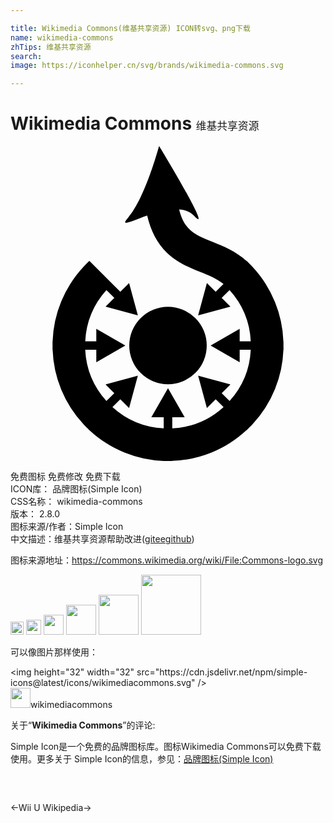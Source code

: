 ```yaml
---

title: Wikimedia Commons(维基共享资源) ICON转svg、png下载
name: wikimedia-commons
zhTips: 维基共享资源
search: 
image: https://iconhelper.cn/svg/brands/wikimedia-commons.svg

---
```


# Wikimedia Commons  <small style="font-size: 60%;font-weight: 100">维基共享资源</small>

<div id="svg" class="svg-wrap">
<svg role="img" viewBox="0 0 24 24" xmlns="http://www.w3.org/2000/svg"><title>Wikimedia Commons icon</title><path d="M9.048 15.203a2.952 2.952 0 1 1 5.904 0 2.952 2.952 0 0 1-5.904 0zm11.749.064v-.388h-.006a8.726 8.726 0 0 0-.639-2.985 8.745 8.745 0 0 0-1.706-2.677l.004-.004-.186-.185-.044-.045-.026-.026-.204-.204-.006.007c-.848-.756-1.775-1.129-2.603-1.461-1.294-.519-2.138-.857-2.534-2.467.443.033.839.174 1.13.481C15.571 6.996 11.321 0 11.321 0s-1.063 3.985-2.362 5.461c-.654.744.22.273 1.453-.161.279 1.19.77 2.119 1.49 2.821.791.771 1.729 1.148 2.556 1.48.672.27 1.265.508 1.767.916l-.593.594-.668-.668-.668 2.463 2.463-.668-.668-.668.6-.599a6.285 6.285 0 0 1 1.614 3.906h-.844v-.944l-2.214 1.27 2.214 1.269v-.944h.844a6.283 6.283 0 0 1-1.614 3.906l-.6-.599.668-.668-2.463-.668.668 2.463.668-.668.6.6a6.263 6.263 0 0 1-3.907 1.618v-.848h.945L12 18.45l-1.27 2.214h.944v.848a6.266 6.266 0 0 1-3.906-1.618l.599-.6.668.668.668-2.463-2.463.668.668.668-.6.599a6.29 6.29 0 0 1-1.615-3.906h.844v.944l2.214-1.269-2.214-1.27v.944h-.843a6.292 6.292 0 0 1 1.615-3.906l.6.599-.668.668 2.463.668-.668-2.463-.668.668-2.359-2.358-.23.229-.044.045-.185.185.004.004a8.749 8.749 0 0 0-2.345 5.662h-.006v.649h.006a8.749 8.749 0 0 0 2.345 5.662l-.004.004.185.185.045.045.045.045.185.185.004-.004a8.73 8.73 0 0 0 2.677 1.707 8.75 8.75 0 0 0 2.985.639V24h.649v-.006a8.75 8.75 0 0 0 2.985-.639 8.717 8.717 0 0 0 2.677-1.707l.004.004.187-.187.044-.043.043-.044.187-.186-.004-.004a8.733 8.733 0 0 0 1.706-2.677 8.726 8.726 0 0 0 .639-2.985h.006v-.259z"/></svg>
</div>
<detail full-name='wikimedia-commons'></detail>

<div class="detail-page">
<p>
<span><span class="badge-success badge">免费图标</span> <span class="badge-success badge">免费修改</span>  <span class="badge-success badge">免费下载</span> </span>
<br/>
<span>
ICON库：
<span class="badge-secondary badge">品牌图标(Simple Icon)</span> 
</span>
<br/>
<span>
CSS名称：
<span class="badge-secondary badge">wikimedia-commons</span> 
</span>

<br/>
<span>
版本：
<span class="badge-secondary badge">2.8.0</span> 
</span>
<br/>
<span>图标来源/作者：<span class="badge-light badge">Simple Icon</span></span> 
<br/>
<span class="zh-detail">中文描述：<span class="badge-primary badge">维基共享资源</span><span class="help-link"><span>帮助改进</span>(<a href="https://gitee.com/liuwave/icon-helper/edit/master/json/brands/wikimedia-commons.json" target="_blank" rel="noopener noreferrer">gitee</a><a href="https://github.com/liuwave/icon-helper/edit/master/json/brands/wikimedia-commons.json" target="_blank" rel="noopener noreferrer">github</a></span>)</span><br/>
</p>
</div><div class="description description alert alert-light"><p>图标来源地址：<a href="https://commons.wikimedia.org/wiki/File:Commons-logo.svg" target="_blank" rel="noopener noreferrer">https://commons.wikimedia.org/wiki/File:Commons-logo.svg</a></p></div>
<div class="alert alert-dark">
<img height="21" width="21" src="https://cdn.jsdelivr.net/npm/simple-icons@latest/icons/wikimediacommons.svg" />
<img height="24" width="24" src="https://cdn.jsdelivr.net/npm/simple-icons@latest/icons/wikimediacommons.svg" />
<img height="32" width="32" src="https://cdn.jsdelivr.net/npm/simple-icons@latest/icons/wikimediacommons.svg" />
<img height="48" width="48" src="https://cdn.jsdelivr.net/npm/simple-icons@latest/icons/wikimediacommons.svg" />
<img height="64" width="64" src="https://cdn.jsdelivr.net/npm/simple-icons@latest/icons/wikimediacommons.svg" />
<img height="96" width="96" src="https://cdn.jsdelivr.net/npm/simple-icons@latest/icons/wikimediacommons.svg" />

</div>
<div>
  <p>可以像图片那样使用：    
  </p>
  <div class="alert alert-primary" style="font-size: 14px">
    &lt;img height="32" width="32" src="https://cdn.jsdelivr.net/npm/simple-icons@latest/icons/wikimediacommons.svg" /&gt;
    <copy-btn content='<img height="32" width="32" src="https://cdn.jsdelivr.net/npm/simple-icons@latest/icons/wikimediacommons.svg" />'></copy-btn>
  </div>
  <div class="alert alert-secondary">
    <img height="32" width="32" src="https://cdn.jsdelivr.net/npm/simple-icons@latest/icons/wikimediacommons.svg" />wikimediacommons
    <copy-btn content="wikimediacommons" btn-title="复制图标名称"></copy-btn>
  </div>
</div>
<div class="icon-detail__container">
<p>关于“<b>Wikimedia Commons</b>”的评论:</p>
</div>
<Vssue title="关于“Wikimedia Commons”的评论" />
<div><p>Simple Icon是一个免费的品牌图标库。图标Wikimedia Commons可以免费下载使用。更多关于  Simple Icon的信息，参见：<a target="_blank" href="https://iconhelper.cn/brands.html">品牌图标(Simple Icon)</a>
</p></div>


<div style="padding:2rem 0 " class="page-nav"><p class="inner"><span class="prev">←<router-link to="/icon/wii-u.html">Wii U</router-link></span> <span class="next"><router-link to="/icon/wikipedia.html">Wikipedia</router-link>→</span></p></div>
